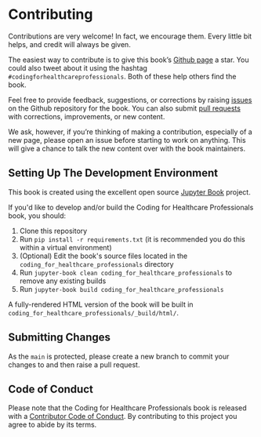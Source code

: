 # Contributing

Contributions are very welcome! In fact, we encourage them. Every little bit helps, and credit will always be given.

The easiest way to contribute is to give this book’s [Github page] a star. You could also tweet about it using the hashtag `#codingforhealthcareprofessionals`. Both of these help others find the book.

Feel free to provide feedback, suggestions, or corrections by raising [issues] on the Github repository for the book. You can also submit [pull requests] with corrections, improvements, or new content.

We ask, however, if you’re thinking of making a contribution, especially of a new page, please open an issue before starting to work on anything. This will give a chance to talk the new content over with the book maintainers.

## Setting Up The Development Environment

This book is created using the excellent open source [Jupyter Book] project.

If you'd like to develop and/or build the Coding for Healthcare Professionals book, you should:

1. Clone this repository
2. Run `pip install -r requirements.txt` (it is recommended you do this within a virtual environment)
3. (Optional) Edit the book's source files located in the `coding_for_healthcare_professionals` directory
4. Run `jupyter-book clean coding_for_healthcare_professionals` to remove any existing builds
5. Run `jupyter-book build coding_for_healthcare_professionals`

A fully-rendered HTML version of the book will be built in `coding_for_healthcare_professionals/_build/html/`.

## Submitting Changes

As the `main` is protected, please create a new branch to commit your changes to and then raise a pull request.

## Code of Conduct

Please note that the Coding for Healthcare Professionals book is released with a [Contributor Code of Conduct][code of conduct]. By contributing to this project you agree to abide by its terms.

<!-- Links -->

[github page]: https://github.com/oliverjwroberts/coding_for_healthcare_professionals
[jupyter book]: https://jupyterbook.org/en/stable/intro.html
[issues]: https://github.com/oliverjwroberts/coding_for_healthcare_professionals/issues
[pull requests]: https://github.com/oliverjwroberts/coding_for_healthcare_professionals/pulls

<!-- GitHub Only -->

[code of conduct]: CODE_OF_CONDUCT.md
